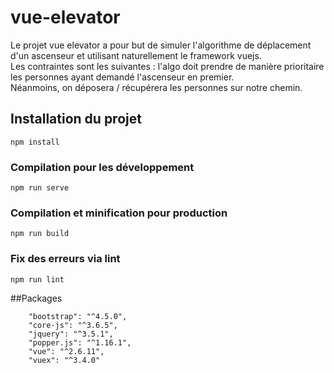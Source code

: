 # vue-elevator
Le projet vue elevator a pour but de simuler l'algorithme de déplacement d'un
ascenseur et utilisant naturellement le framework vuejs. <br>
Les contraintes sont les suivantes : l'algo doit prendre de manière
prioritaire les personnes ayant demandé l'ascenseur en premier. <br>
Néanmoins, on déposera / récupérera les personnes sur notre chemin.

## Installation du projet
```
npm install
```

### Compilation pour les développement
```
npm run serve
```

### Compilation et minification pour production
```
npm run build
```

### Fix des erreurs via lint
```
npm run lint
```

##Packages
```
    "bootstrap": "^4.5.0",
    "core-js": "^3.6.5",
    "jquery": "^3.5.1",
    "popper.js": "^1.16.1",
    "vue": "^2.6.11",
    "vuex": "^3.4.0"
```
